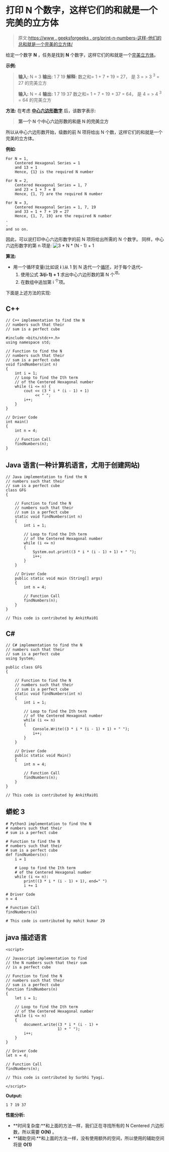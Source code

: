# 打印 N 个数字，这样它们的和就是一个完美的立方体

> 原文:[https://www . geeksforgeeks . org/print-n-numbers-这样-他们的总和就是一个完美的立方体/](https://www.geeksforgeeks.org/print-n-numbers-such-that-their-sum-is-a-perfect-cube/)

给定一个数字 **N** ，任务是找到 **N** 个数字，这样它们的和就是一个[完美立方体](https://www.geeksforgeeks.org/perfect-cubes-range/)。

**示例:**

> **输入:** N = 3
> **输出:** 1 7 19
> **解释:**
> 数之和= 1 + 7 + 19 = 27，
> 是 3 = > 3 <sup>3</sup> = 27 的完美立方
> 
> **输入:** N = 4
> **输出:** 1 7 19 37
> 数之和= 1 + 7 + 19 + 37 = 64，
> 是 4 = > 4 <sup>3</sup> = 64 的完美立方

**方法:**
在考虑 [**中心六边形数字**](https://www.geeksforgeeks.org/centered-hexagonal-number/) 后，该数字表示:

> **第一个 N 个中心六边形数的和是 N 的完美立方**

所以从中心六边形数开始，级数的前 N 项将给出 N 个数，这样它们的和就是一个完美的立方体。

**例如:**

```
For N = 1,
    Centered Hexagonal Series = 1
    and 13 = 1
    Hence, {1} is the required N number

For N = 2,
    Centered Hexagonal Series = 1, 7
    and 23 = 1 + 7 = 8
    Hence, {1, 7} are the required N number

For N = 3,
    Centered Hexagonal Series = 1, 7, 19
    and 33 = 1 + 7 + 19 = 27
    Hence, {1, 7, 19} are the required N number
.
.
and so on.
```

因此，可以说打印中心六边形数字的前 N 项将给出所需的 N 个数字。
同样，中心六边形数字的第 n 项是:
![3 * N * (N - 1) + 1  ](img/e1dd1e401b6aaf1d1ca335428dd3f640.png "Rendered by QuickLaTeX.com")

**算法:**

*   用一个循环变量(比如说 **i** )从 1 到 N 迭代一个[循环](https://www.geeksforgeeks.org/loops-in-c-and-cpp/)，对于每个迭代–
    1.  使用公式 **3*i*(i-1) + 1** 求出中心六边形数的第 N 个<sup>项。</sup>
    2.  在数组中追加第 i <sup>个</sup>项。

下面是上述方法的实现:

## C++

```
// C++ implementation to find the N
// numbers such that their
// sum is a perfect cube

#include <bits/stdc++.h>
using namespace std;

// Function to find the N
// numbers such that their
// sum is a perfect cube
void findNumbers(int n)
{
    int i = 1;
    // Loop to find the Ith term
    // of the Centered Hexagonal number
    while (i <= n) {
        cout << (3 * i * (i - 1) + 1)
             << " ";
        i++;
    }
}

// Driver Code
int main()
{
    int n = 4;

    // Function Call
    findNumbers(n);
}
```

## Java 语言(一种计算机语言，尤用于创建网站)

```
// Java implementation to find the N
// numbers such that their
// sum is a perfect cube
class GFG
{

    // Function to find the N
    // numbers such that their
    // sum is a perfect cube
    static void findNumbers(int n)
    {
        int i = 1;

        // Loop to find the Ith term
        // of the Centered Hexagonal number
        while (i <= n)
        {
            System.out.print((3 * i * (i - 1) + 1) + " ");
            i++;
        }
    }

    // Driver Code
    public static void main (String[] args)
    {
        int n = 4;

        // Function Call
        findNumbers(n);
    }
}

// This code is contributed by AnkitRai01
```

## C#

```
// C# implementation to find the N
// numbers such that their
// sum is a perfect cube
using System;

public class GFG
{

    // Function to find the N
    // numbers such that their
    // sum is a perfect cube
    static void findNumbers(int n)
    {
        int i = 1;

        // Loop to find the Ith term
        // of the Centered Hexagonal number
        while (i <= n)
        {
            Console.Write((3 * i * (i - 1) + 1) + " ");
            i++;
        }
    }

    // Driver Code
    public static void Main()
    {
        int n = 4;

        // Function Call
        findNumbers(n);
    }
}

// This code is contributed by AnkitRai01
```

## 蟒蛇 3

```
# Python3 implementation to find the N
# numbers such that their
# sum is a perfect cube

# Function to find the N
# numbers such that their
# sum is a perfect cube
def findNumbers(n):
    i = 1

    # Loop to find the Ith term
    # of the Centered Hexagonal number
    while (i <= n):
        print((3 * i * (i - 1) + 1), end=" ")
        i += 1

# Driver Code
n = 4

# Function Call
findNumbers(n)

# This code is contributed by mohit kumar 29
```

## java 描述语言

```
<script>

// Javascript implementation to find
// the N numbers such that their sum
// is a perfect cube

// Function to find the N
// numbers such that their
// sum is a perfect cube
function findNumbers(n)
{
    let i = 1;

    // Loop to find the Ith term
    // of the Centered Hexagonal number
    while (i <= n)
    {
        document.write((3 * i * (i - 1) +
                       1) + " ");
        i++;
    }
}

// Driver Code
let n = 4;

// Function Call
findNumbers(n);

// This code is contributed by Surbhi Tyagi.

</script>
```

**Output:** 

```
1 7 19 37
```

**性能分析:**

*   **时间复杂度:**和上面的方法一样，我们正在寻找所有的 N Centered 六边形数，所以需要 **O(N)** 。
*   **辅助空间:**和上面的方法一样，没有使用额外的空间，所以使用的辅助空间将是 **O(1)**